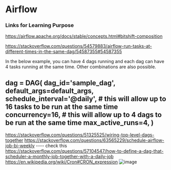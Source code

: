 # Airflow

### Links for Learning Purpose
https://airflow.apache.org/docs/stable/concepts.html#bitshift-composition

https://stackoverflow.com/questions/54579883/airflow-run-tasks-at-different-times-in-the-same-dag/54587355#54587355

In the below example, you can have 4 dags running and each dag can have 4 tasks running at the same time. Other combinations are also possible.

dag = DAG(
    dag_id='sample_dag',
    default_args=default_args,
    schedule_interval='@daily',
    # this will allow up to 16 tasks to be run at the same time
    concurrency=16,
    # this will allow up to 4 dags to be run at the same time
    max_active_runs=4,
)
-----------------------------------------------------------
https://stackoverflow.com/questions/51325525/wiring-top-level-dags-together
https://stackoverflow.com/questions/63565229/schedule-airflow-job-bi-weekly    ---- check this
https://stackoverflow.com/questions/57104547/how-to-define-a-dag-that-scheduler-a-monthly-job-together-with-a-daily-job
https://en.wikipedia.org/wiki/Cron#CRON_expression
![image](https://user-images.githubusercontent.com/73533946/128638852-c159a44d-6d99-449a-85b0-ee719f16a005.png)
